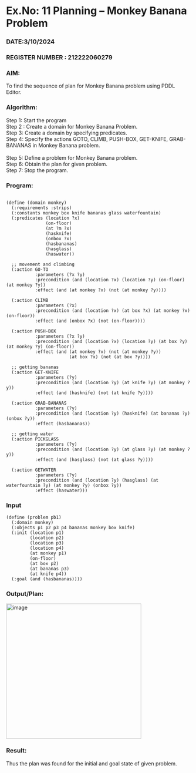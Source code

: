 # Ex.No: 11  Planning –  Monkey Banana Problem
### DATE:3/10/2024                                                                     
### REGISTER NUMBER : 212222060279
### AIM: 
To find the sequence of plan for Monkey Banana problem using PDDL Editor.
###  Algorithm:
Step 1:  Start the program <br> 
Step 2 : Create a domain for Monkey Banana Problem. <br> 
Step 3:  Create a domain by specifying predicates. <br> 
Step 4: Specify the actions GOTO, CLIMB, PUSH-BOX, GET-KNIFE, GRAB-BANANAS in Monkey Banana problem.<br>  
Step 5:   Define a problem for Monkey Banana problem.<br> 
Step 6:  Obtain the plan for given problem.<br> 
Step 7: Stop the program.<br> 
### Program:
```

(define (domain monkey)
  (:requirements :strips)
  (:constants monkey box knife bananas glass waterfountain)
  (:predicates (location ?x)
               (on-floor)
               (at ?m ?x)
               (hasknife)
               (onbox ?x)
               (hasbananas)
               (hasglass)
               (haswater))
  
  ;; movement and climbing
  (:action GO-TO
           :parameters (?x ?y)
           :precondition (and (location ?x) (location ?y) (on-floor) (at monkey ?y))
           :effect (and (at monkey ?x) (not (at monkey ?y))))
           
  (:action CLIMB
           :parameters (?x)
           :precondition (and (location ?x) (at box ?x) (at monkey ?x) (on-floor))
           :effect (and (onbox ?x) (not (on-floor))))
           
  (:action PUSH-BOX
           :parameters (?x ?y)
           :precondition (and (location ?x) (location ?y) (at box ?y) (at monkey ?y) (on-floor))
           :effect (and (at monkey ?x) (not (at monkey ?y))
                        (at box ?x) (not (at box ?y))))
  
  ;; getting bananas
  (:action GET-KNIFE
           :parameters (?y)
           :precondition (and (location ?y) (at knife ?y) (at monkey ?y))
           :effect (and (hasknife) (not (at knife ?y))))
  
  (:action GRAB-BANANAS
           :parameters (?y)
           :precondition (and (location ?y) (hasknife) (at bananas ?y) (onbox ?y))
           :effect (hasbananas))
  
  ;; getting water
  (:action PICKGLASS
           :parameters (?y)
           :precondition (and (location ?y) (at glass ?y) (at monkey ?y))
           :effect (and (hasglass) (not (at glass ?y))))
           
  (:action GETWATER
           :parameters (?y)
           :precondition (and (location ?y) (hasglass) (at waterfountain ?y) (at monkey ?y) (onbox ?y))
           :effect (haswater)))
```

### Input 
```
(define (problem pb1)
  (:domain monkey)
  (:objects p1 p2 p3 p4 bananas monkey box knife)
  (:init (location p1)
         (location p2)
         (location p3)
         (location p4)
         (at monkey p1)
         (on-floor)
         (at box p2)
         (at bananas p3)
         (at knife p4))
  (:goal (and (hasbananas))))
```

### Output/Plan:
<img width="368" alt="image" src="https://github.com/user-attachments/assets/21d04ab9-9a40-45be-91bb-9d85b5feef90">

### Result:
Thus the plan was found for the initial and goal state of given problem.
